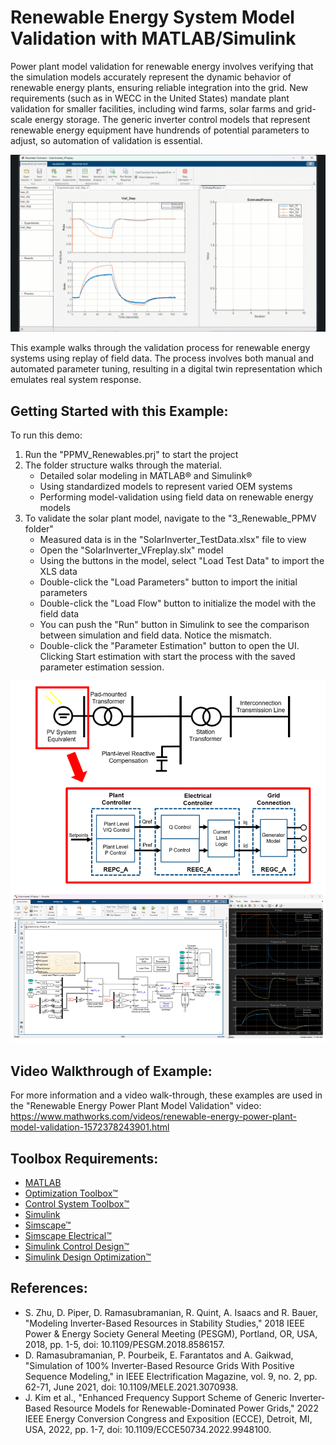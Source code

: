 # Renewable Energy System Model Validation with MATLAB/Simulink

Power plant model validation for renewable energy involves verifying that the simulation models accurately represent the dynamic behavior of renewable energy plants, ensuring reliable integration into the grid. New requirements (such as in WECC in the United States) mandate plant validation for smaller facilities, including wind farms, solar farms and grid-scale energy storage. The generic inverter control models that represent renewable energy equipment have hundrends of potential parameters to adjust, so automation of validation is essential.

![](https://raw.githubusercontent.com/jonlesage/Renewable-PPMV/refs/heads/main/Images/SingleExp_Tuning.gif)

This example walks through the validation process for renewable energy systems using replay of field data. The process involves both manual and automated parameter tuning, resulting in a digital twin representation which emulates real system response.

## Getting Started with this Example:
To run this demo:
1. Run the "PPMV_Renewables.prj" to start the project
2. The folder structure walks through the material.
    - Detailed solar modeling in MATLAB&reg; and Simulink&reg;
    - Using standardized models to represent varied OEM systems
    - Performing model-validation using field data on renewable energy models
3. To validate the solar plant model, navigate to the "3_Renewable_PPMV folder"
    - Measured data is in the "SolarInverter_TestData.xlsx" file to view
    - Open the "SolarInverter_VFreplay.slx" model
    - Using the buttons in the model, select "Load Test Data" to import the XLS data
    - Double-click the "Load Parameters" button to import the initial parameters
    - Double-click the "Load Flow" button to initialize the model with the field data
    - You can push the "Run" button in Simulink to see the comparison between simulation and field data. Notice the mismatch.
    - Double-click the "Parameter Estimation" button to open the UI. Clicking Start estimation with start the process with the saved parameter estimation session.

![](https://raw.githubusercontent.com/jonlesage/Renewable-PPMV/refs/heads/main/Images/PPMVWorkflow.png)

## Video Walkthrough of Example:
For more information and a video walk-through, these examples are used in the "Renewable Energy Power Plant Model Validation" video: https://www.mathworks.com/videos/renewable-energy-power-plant-model-validation-1572378243901.html

## Toolbox Requirements:

- [MATLAB](https://www.mathworks.com/products/matlab.html)
- [Optimization Toolbox&trade;](https://www.mathworks.com/products/optimization.html)
- [Control System Toolbox&trade;](https://www.mathworks.com/products/control.html)
- [Simulink](https://www.mathworks.com/products/simulink.html)
- [Simscape&trade;](https://www.mathworks.com/products/simscape.html)
- [Simscape Electrical&trade;](https://www.mathworks.com/products/simscape-electrical.html)
- [Simulink Control Design&trade;](https://www.mathworks.com/products/simcontrol.html)
- [Simulink Design Optimization&trade;](https://www.mathworks.com/products/sl-design-optimization.html)

## References:

- S. Zhu, D. Piper, D. Ramasubramanian, R. Quint, A. Isaacs and R. Bauer, "Modeling Inverter-Based Resources in Stability Studies," 2018 IEEE Power & Energy Society General Meeting (PESGM), Portland, OR, USA, 2018, pp. 1-5, doi: 10.1109/PESGM.2018.8586157.
- D. Ramasubramanian, P. Pourbeik, E. Farantatos and A. Gaikwad, "Simulation of 100% Inverter-Based Resource Grids With Positive Sequence Modeling," in IEEE Electrification Magazine, vol. 9, no. 2, pp. 62-71, June 2021, doi: 10.1109/MELE.2021.3070938.
- J. Kim et al., "Enhanced Frequency Support Scheme of Generic Inverter-Based Resource Models for Renewable-Dominated Power Grids," 2022 IEEE Energy Conversion Congress and Exposition (ECCE), Detroit, MI, USA, 2022, pp. 1-7, doi: 10.1109/ECCE50734.2022.9948100.